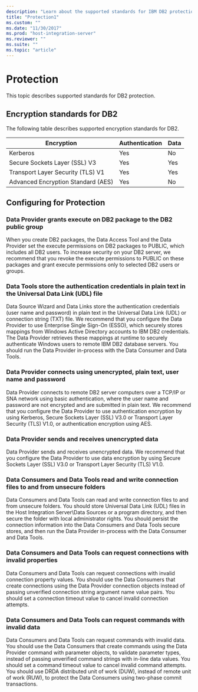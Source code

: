 ```yaml
---
description: "Learn about the supported standards for IBM DB2 protection, including encryption standards and configuring for protection."
title: "Protection1"
ms.custom: ""
ms.date: "11/30/2017"
ms.prod: "host-integration-server"
ms.reviewer: ""
ms.suite: ""
ms.topic: "article"
---
```

# Protection

This topic describes supported standards for DB2 protection.  
  
## Encryption standards for DB2
  
The following table describes supported encryption standards for DB2.  
  
|Encryption|Authentication|Data|  
|----------------|--------------------|----------|  
|Kerberos|Yes|No|  
|Secure Sockets Layer (SSL) V3|Yes|Yes|  
|Transport Layer Security (TLS) V1|Yes|Yes|  
|Advanced Encryption Standard (AES)|Yes|No|  
  
## Configuring for Protection  
  
### Data Provider grants execute on DB2 package to the DB2 public group  
 When you create DB2 packages, the Data Access Tool and the Data Provider set the execute permissions on DB2 packages to PUBLIC, which includes all DB2 users. To increase security on your DB2 server, we recommend that you revoke the execute permissions to PUBLIC on these packages and grant execute permissions only to selected DB2 users or groups.  
  
### Data Tools store the authentication credentials in plain text in the Universal Data Link (UDL) file  
 Data Source Wizard and Data Links store the authentication credentials (user name and password) in plain text in the Universal Data Link (UDL) or connection string (TXT) file. We recommend that you configure the Data Provider to use Enterprise Single Sign-On (ESSO), which securely stores mappings from Windows Active Directory accounts to IBM DB2 credentials. The Data Provider retrieves these mappings at runtime to securely authenticate Windows users to remote IBM DB2 database servers. You should run the Data Provider in-process with the Data Consumer and Data Tools.  

### Data Provider connects using unencrypted, plain text, user name and password  
 Data Provider connects to remote DB2 server computers over a TCP/IP or SNA network using basic authentication, where the user name and password are not encrypted and are submitted in plain text. We recommend that you configure the Data Provider to use authentication encryption by using Kerberos, Secure Sockets Layer (SSL) V3.0 or Transport Layer Security (TLS) V1.0, or authentication encryption using AES.  
  
### Data Provider sends and receives unencrypted data  
 Data Provider sends and receives unencrypted data. We recommend that you configure the Data Provider to use data encryption by using Secure Sockets Layer (SSL) V3.0 or Transport Layer Security (TLS) V1.0.  
  
### Data Consumers and Data Tools read and write connection files to and from unsecure folders  
 Data Consumers and Data Tools can read and write connection files to and from unsecure folders. You should store Universal Data Link (UDL) files in the Host Integration Server\Data Sources or a program directory, and then secure the folder with local administrator rights. You should persist the connection information into the Data Consumers and Data Tools secure stores, and then run the Data Provider in-process with the Data Consumer and Data Tools.  
  
### Data Consumers and Data Tools can request connections with invalid properties  
 Data Consumers and Data Tools can request connections with invalid connection property values. You should use the Data Consumers that create connections using the Data Provider connection objects instead of passing unverified connection string argument name value pairs. You should set a connection timeout value to cancel invalid connection attempts.  
  
### Data Consumers and Data Tools can request commands with invalid data  
 Data Consumers and Data Tools can request commands with invalid data. You should use the Data Consumers that create commands using the Data Provider command with parameter objects, to validate parameter types, instead of passing unverified command strings with in-line data values. You should set a command timeout value to cancel invalid command attempts. You should use DRDA distributed unit of work (DUW), instead of remote unit of work (RUW), to protect the Data Consumers using two-phase commit transactions.
